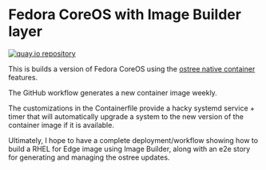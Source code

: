 # Fedora CoreOS with Image Builder layer

[![quay.io repository](https://img.shields.io/badge/updated-2022--06--19-green)](https://quay.io/repository/miabbott/fcos-image-builder)

This is builds a version of Fedora CoreOS using the [ostree native container](https://fedoraproject.org/wiki/Changes/OstreeNativeContainer)
features.

The GitHub workflow generates a new container image weekly.

The customizations in the Containerfile provide a hacky systemd service + timer
that will automatically upgrade a system to the new version of the container image
if it is available.

Ultimately, I hope to have a complete deployment/workflow showing how to build a
RHEL for Edge image using Image Builder, along with an e2e story for generating
and managing the ostree updates.
